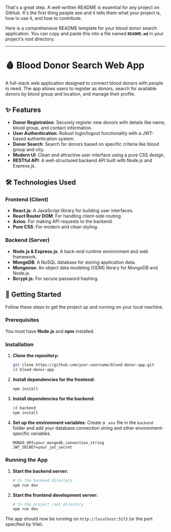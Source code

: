 That's a great step. A well-written README is essential for any project on GitHub. It's the first thing people see and it tells them what your project is, how to use it, and how to contribute.

Here is a comprehensive README template for your blood donor search application. You can copy and paste this into a file named **`README.md`** in your project's root directory.

-----

# 🩸 Blood Donor Search Web App

A full-stack web application designed to connect blood donors with people in need. The app allows users to register as donors, search for available donors by blood group and location, and manage their profile.

## ✨ Features

  * **Donor Registration**: Securely register new donors with details like name, blood group, and contact information.
  * **User Authentication**: Robust login/logout functionality with a JWT-based authentication system.
  * **Donor Search**: Search for donors based on specific criteria like blood group and city.
  * **Modern UI**: Clean and attractive user interface using a pure CSS design.
  * **RESTful API**: A well-structured backend API built with Node.js and Express.js.

## 🛠️ Technologies Used

### Frontend (Client)

  * **React.js**: A JavaScript library for building user interfaces.
  * **React Router DOM**: For handling client-side routing.
  * **Axios**: For making API requests to the backend.
  * **Pure CSS**: For modern and clean styling.

### Backend (Server)

  * **Node.js & Express.js**: A back-end runtime environment and web framework.
  * **MongoDB**: A NoSQL database for storing application data.
  * **Mongoose**: An object data modeling (ODM) library for MongoDB and Node.js.
  * **Bcrypt.js**: For secure password hashing.

## 🚀 Getting Started

Follow these steps to get the project up and running on your local machine.

### Prerequisites

You must have **Node.js** and **npm** installed.

### Installation

1.  **Clone the repository:**

    ```bash
    git clone https://github.com/your-username/blood-donor-app.git
    cd blood-donor-app
    ```

2.  **Install dependencies for the frontend:**

    ```bash
    npm install
    ```

3.  **Install dependencies for the backend:**

    ```bash
    cd backend
    npm install
    ```

4.  **Set up the environment variables:**
    Create a `.env` file in the `backend` folder and add your database connection string and other environment-specific variables.

    ```
    MONGO_URI=your_mongodb_connection_string
    JWT_SECRET=your_jwt_secret
    ```

### Running the App

1.  **Start the backend server:**

    ```bash
    # In the backend directory
    npm run dev
    ```

2.  **Start the frontend development server:**

    ```bash
    # In the project root directory
    npm run dev
    ```

The app should now be running on `http://localhost:5173` (or the port specified by Vite).
